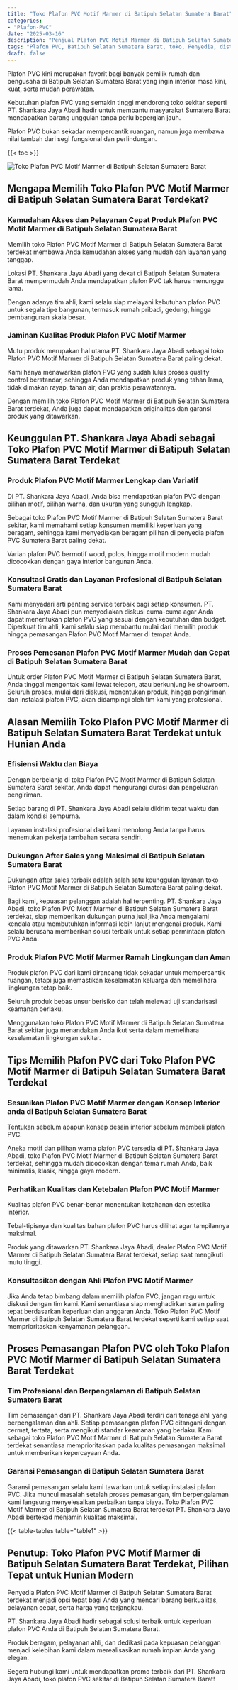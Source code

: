 ```yaml
---
title: "Toko Plafon PVC Motif Marmer di Batipuh Selatan Sumatera Barat"
categories: 
- "Plafon-PVC"
date: "2025-03-16"
description: "Penjual Plafon PVC Motif Marmer di Batipuh Selatan Sumatera Barat bagi rumah, office, dan toko. Plafon unggulan, pilihan motif, variasi warna elegan, beserta layanan instalasi dikerjakan oleh teknisi berpengalaman dan jaminan resmi!|Servis distribusi Plafon PVC Motif Marmer di Batipuh Selatan Sumatera Barat untuk keperluan rumah, office, maupun ritel, dengan plafon terbaik dan pemasangan oleh teknisi berpengalaman serta garansi resmi.|Solusi Plafon PVC Motif Marmer di Batipuh Selatan Sumatera Barat yang terbukti untuk hunian, perkantoran, dan gerai, bersama material berkualitas dan penempatan ditangani oleh tenaga ahli berpengalaman serta jaminan resmi.|Penjualan Plafon PVC Motif Marmer di Batipuh Selatan Sumatera Barat untuk hunian, kantor, dan toko, beserta material berkualitas dan pemasangan ditangani oleh tenaga ahli berpengalaman, dilengkapi dengan jaminan resmi.}"
tags: "Plafon PVC, Batipuh Selatan Sumatera Barat, toko, Penyedia, distributor"
draft: false
---
```


Plafon PVC kini merupakan favorit bagi banyak pemilik rumah dan pengusaha di Batipuh Selatan Sumatera Barat yang ingin interior masa kini, kuat, serta mudah perawatan.

Kebutuhan plafon PVC yang semakin tinggi mendorong toko sekitar seperti PT. Shankara Jaya Abadi hadir untuk membantu masyarakat Sumatera Barat mendapatkan barang unggulan tanpa perlu bepergian jauh.

Plafon PVC bukan sekadar mempercantik ruangan, namun juga membawa nilai tambah dari segi fungsional dan perlindungan.

{{< toc >}}

![Toko Plafon PVC Motif Marmer di Batipuh Selatan Sumatera Barat](/images/Plafon-PVC/Toko-Plafon-PVC-Motif-Marmer-di-Batipuh-Selatan-Sumatera-Barat.png)


## Mengapa Memilih Toko Plafon PVC Motif Marmer di Batipuh Selatan Sumatera Barat Terdekat?

### Kemudahan Akses dan Pelayanan Cepat Produk Plafon PVC Motif Marmer di Batipuh Selatan Sumatera Barat

Memilih toko Plafon PVC Motif Marmer di Batipuh Selatan Sumatera Barat terdekat membawa Anda kemudahan akses yang mudah dan layanan yang tanggap.

Lokasi PT. Shankara Jaya Abadi yang dekat di Batipuh Selatan Sumatera Barat mempermudah Anda mendapatkan plafon PVC tak harus menunggu lama.

Dengan adanya tim ahli, kami selalu siap melayani kebutuhan plafon PVC untuk segala tipe bangunan, termasuk rumah pribadi, gedung, hingga pembangunan skala besar.

### Jaminan Kualitas Produk Plafon PVC Motif Marmer

Mutu produk merupakan hal utama PT. Shankara Jaya Abadi sebagai toko Plafon PVC Motif Marmer di Batipuh Selatan Sumatera Barat paling dekat.

Kami hanya menawarkan plafon PVC yang sudah lulus proses quality control berstandar, sehingga Anda mendapatkan produk yang tahan lama, tidak dimakan rayap, tahan air, dan praktis perawatannya.

Dengan memilih toko Plafon PVC Motif Marmer di Batipuh Selatan Sumatera Barat terdekat, Anda juga dapat mendapatkan originalitas dan garansi produk yang ditawarkan.

## Keunggulan PT. Shankara Jaya Abadi sebagai Toko Plafon PVC Motif Marmer di Batipuh Selatan Sumatera Barat Terdekat

### Produk Plafon PVC Motif Marmer Lengkap dan Variatif

Di PT. Shankara Jaya Abadi, Anda bisa mendapatkan plafon PVC dengan pilihan motif, pilihan warna, dan ukuran yang sungguh lengkap.

Sebagai toko Plafon PVC Motif Marmer di Batipuh Selatan Sumatera Barat sekitar, kami memahami setiap konsumen memiliki keperluan yang beragam, sehingga kami menyediakan beragam pilihan di penyedia plafon PVC Sumatera Barat paling dekat.

Varian plafon PVC bermotif wood, polos, hingga motif modern mudah dicocokkan dengan gaya interior bangunan Anda.

### Konsultasi Gratis dan Layanan Profesional di Batipuh Selatan Sumatera Barat

Kami menyadari arti penting service terbaik bagi setiap konsumen. PT. Shankara Jaya Abadi pun menyediakan diskusi cuma-cuma agar Anda dapat menentukan plafon PVC yang sesuai dengan kebutuhan dan budget. Diperkuat tim ahli, kami selalu siap membantu mulai dari memilih produk hingga pemasangan Plafon PVC Motif Marmer di tempat Anda.

### Proses Pemesanan Plafon PVC Motif Marmer Mudah dan Cepat di Batipuh Selatan Sumatera Barat

Untuk order Plafon PVC Motif Marmer di Batipuh Selatan Sumatera Barat, Anda tinggal mengontak kami lewat telepon, atau berkunjung ke showroom. Seluruh proses, mulai dari diskusi, menentukan produk, hingga pengiriman dan instalasi plafon PVC, akan didampingi oleh tim kami yang profesional.

## Alasan Memilih Toko Plafon PVC Motif Marmer di Batipuh Selatan Sumatera Barat Terdekat untuk Hunian Anda

### Efisiensi Waktu dan Biaya

Dengan berbelanja di toko Plafon PVC Motif Marmer di Batipuh Selatan Sumatera Barat sekitar, Anda dapat mengurangi durasi dan pengeluaran pengiriman.

Setiap barang di PT. Shankara Jaya Abadi selalu dikirim tepat waktu dan dalam kondisi sempurna.

Layanan instalasi profesional dari kami menolong Anda tanpa harus menemukan pekerja tambahan secara sendiri.

### Dukungan After Sales yang Maksimal di Batipuh Selatan Sumatera Barat

Dukungan after sales terbaik adalah salah satu keunggulan layanan toko Plafon PVC Motif Marmer di Batipuh Selatan Sumatera Barat paling dekat.

Bagi kami, kepuasan pelanggan adalah hal terpenting. PT. Shankara Jaya Abadi, toko Plafon PVC Motif Marmer di Batipuh Selatan Sumatera Barat terdekat, siap memberikan dukungan purna jual jika Anda mengalami kendala atau membutuhkan informasi lebih lanjut mengenai produk. Kami selalu berusaha memberikan solusi terbaik untuk setiap permintaan plafon PVC Anda.

### Produk Plafon PVC Motif Marmer Ramah Lingkungan dan Aman

Produk plafon PVC dari kami dirancang tidak sekadar untuk mempercantik ruangan, tetapi juga memastikan keselamatan keluarga dan memelihara lingkungan tetap baik.

Seluruh produk bebas unsur berisiko dan telah melewati uji standarisasi keamanan berlaku.

Menggunakan toko Plafon PVC Motif Marmer di Batipuh Selatan Sumatera Barat sekitar juga menandakan Anda ikut serta dalam memelihara keselamatan lingkungan sekitar.

## Tips Memilih Plafon PVC dari Toko Plafon PVC Motif Marmer di Batipuh Selatan Sumatera Barat Terdekat

### Sesuaikan Plafon PVC Motif Marmer dengan Konsep Interior anda di Batipuh Selatan Sumatera Barat

Tentukan sebelum apapun konsep desain interior sebelum membeli plafon PVC.

Aneka motif dan pilihan warna plafon PVC tersedia di PT. Shankara Jaya Abadi, toko Plafon PVC Motif Marmer di Batipuh Selatan Sumatera Barat terdekat, sehingga mudah dicocokkan dengan tema rumah Anda, baik minimalis, klasik, hingga gaya modern.

### Perhatikan Kualitas dan Ketebalan Plafon PVC Motif Marmer

Kualitas plafon PVC benar-benar menentukan ketahanan dan estetika interior.

Tebal-tipisnya dan kualitas bahan plafon PVC harus dilihat agar tampilannya maksimal.

Produk yang ditawarkan PT. Shankara Jaya Abadi, dealer Plafon PVC Motif Marmer di Batipuh Selatan Sumatera Barat terdekat, setiap saat mengikuti mutu tinggi.

### Konsultasikan dengan Ahli Plafon PVC Motif Marmer

Jika Anda tetap bimbang dalam memilih plafon PVC, jangan ragu untuk diskusi dengan tim kami. Kami senantiasa siap menghadirkan saran paling tepat berdasarkan keperluan dan anggaran Anda. Toko Plafon PVC Motif Marmer di Batipuh Selatan Sumatera Barat terdekat seperti kami setiap saat memprioritaskan kenyamanan pelanggan.

## Proses Pemasangan Plafon PVC oleh Toko Plafon PVC Motif Marmer di Batipuh Selatan Sumatera Barat Terdekat

### Tim Profesional dan Berpengalaman di Batipuh Selatan Sumatera Barat

Tim pemasangan dari PT. Shankara Jaya Abadi terdiri dari tenaga ahli yang berpengalaman dan ahli. Setiap pemasangan plafon PVC ditangani dengan cermat, tertata, serta mengikuti standar keamanan yang berlaku. Kami sebagai toko Plafon PVC Motif Marmer di Batipuh Selatan Sumatera Barat terdekat senantiasa memprioritaskan pada kualitas pemasangan maksimal untuk memberikan kepercayaan Anda.

### Garansi Pemasangan di Batipuh Selatan Sumatera Barat

Garansi pemasangan selalu kami tawarkan untuk setiap instalasi plafon PVC. Jika muncul masalah setelah proses pemasangan, tim berpengalaman kami langsung menyelesaikan perbaikan tanpa biaya. Toko Plafon PVC Motif Marmer di Batipuh Selatan Sumatera Barat terdekat PT. Shankara Jaya Abadi bertekad menjamin kualitas maksimal.

{{< table-tables table="table1" >}}

## Penutup: Toko Plafon PVC Motif Marmer di Batipuh Selatan Sumatera Barat Terdekat, Pilihan Tepat untuk Hunian Modern

Penyedia Plafon PVC Motif Marmer di Batipuh Selatan Sumatera Barat terdekat menjadi opsi tepat bagi Anda yang mencari barang berkualitas, pelayanan cepat, serta harga yang terjangkau.

PT. Shankara Jaya Abadi hadir sebagai solusi terbaik untuk keperluan plafon PVC Anda di Batipuh Selatan Sumatera Barat.

Produk beragam, pelayanan ahli, dan dedikasi pada kepuasan pelanggan menjadi kelebihan kami dalam merealisasikan rumah impian Anda yang elegan.

Segera hubungi kami untuk mendapatkan promo terbaik dari PT. Shankara Jaya Abadi, toko plafon PVC sekitar di Batipuh Selatan Sumatera Barat!
